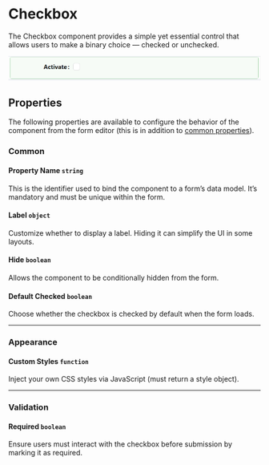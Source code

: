 # Checkbox

The Checkbox component provides a simple yet essential control that allows users to make a binary choice — checked or unchecked.

![Image](../images/checkbox3.png)

## **Properties**

The following properties are available to configure the behavior of the component from the form editor (this is in addition to [common properties](/docs/front-end-basics/form-components/common-component-properties)).

### Common

#### **Property Name** ``string``

This is the identifier used to bind the component to a form’s data model. It’s mandatory and must be unique within the form.

#### **Label** ``object``

Customize whether to display a label. Hiding it can simplify the UI in some layouts.

#### **Hide** ``boolean``

Allows the component to be conditionally hidden from the form.

#### **Default Checked** ``boolean``

Choose whether the checkbox is checked by default when the form loads.

___

### Appearance

####  **Custom Styles** ``function``

Inject your own CSS styles via JavaScript (must return a style object).

___

### Validation

#### **Required** ``boolean``

Ensure users must interact with the checkbox before submission by marking it as required.
